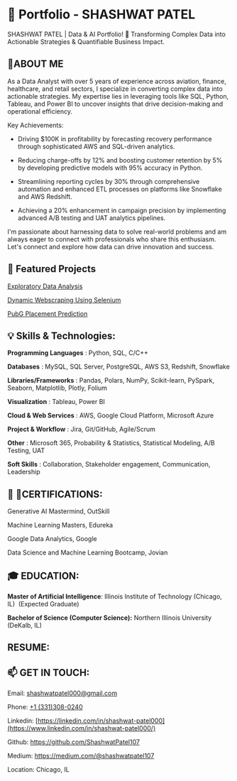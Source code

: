 # 💼 Portfolio - SHASHWAT PATEL

SHASHWAT PATEL | Data & AI Portfolio! 🚀 Transforming Complex Data into Actionable Strategies & Quantifiable Business Impact.


## 📌ABOUT ME
As a Data Analyst with over 5 years of experience across aviation, finance, healthcare, and retail sectors, I specialize in converting complex data into actionable strategies. My expertise lies in leveraging tools like SQL, Python, Tableau, and Power BI to uncover insights that drive decision-making and operational efficiency.

Key Achievements:

- Driving $100K in profitability by forecasting recovery performance through sophisticated AWS and 
 SQL-driven analytics.

- Reducing charge-offs by 12% and boosting customer retention by 5% by developing predictive 
 models with 95% accuracy in Python.

- Streamlining reporting cycles by 30% through comprehensive automation and enhanced ETL 
 processes on platforms like Snowflake and AWS Redshift.

- Achieving a 20% enhancement in campaign precision by implementing advanced A/B testing and 
 UAT analytics pipelines.

I'm passionate about harnessing data to solve real-world problems and am always eager to connect with professionals who share this enthusiasm. Let's connect and explore how data can drive innovation and success.

## 🚀 Featured Projects

[Exploratory Data Analysis](https://github.com/ShashwatPatel107/Exploratory-Data-Analysis-EDA)


[Dynamic Webscraping Using Selenium](https://github.com/ShashwatPatel107/Web-Scraping-Dynamic-website-using-Selenium)


[PubG Placement Prediction](https://github.com/ShashwatPatel107/PubG_Placement_Prediction)

## 💡 Skills & Technologies:
**Programming Languages** : Python, SQL, C/C++

**Databases** : MySQL, SQL Server, PostgreSQL, AWS S3, Redshift, Snowflake

**Libraries/Frameworks** : Pandas, Polars, NumPy, Scikit-learn, PySpark, Seaborn, Matplotlib, Plotly, Folium

**Visualization** : Tableau, Power BI

**Cloud & Web Services** : AWS, Google Cloud Platform, Microsoft Azure

**Project & Workflow** : Jira, Git/GitHub, Agile/Scrum

**Other** : Microsoft 365, Probability & Statistics, Statistical Modeling, A/B Testing, UAT

**Soft Skills** : Collaboration, Stakeholder engagement, Communication, Leadership




## 📜 🔖CERTIFICATIONS:

Generative AI Mastermind, OutSkill

Machine Learning Masters, Edureka​​​​​​​​​

Google Data Analytics, Google​​​​​​​​​​​

Data Science and Machine Learning Bootcamp, Jovian

## 🎓 EDUCATION:
**Master of Artificial Intelligence**: Illinois Institute of Technology (Chicago, IL) ​​​ (Expected Graduate)

**Bachelor of Science (Computer Science):** Northern Illinois University (DeKalb, IL) ​

## RESUME:
## 📫 GET IN TOUCH:
Email: shashwatpatel000@gmail.com

Phone: [+1 (331)308-0240](tel:+13313080240)

Linkedin: [https://linkedin.com/in/shashwat-patel000](https://www.linkedin.com/in/shashwat-patel000/)

Github: https://github.com/ShashwatPatel107

Medium: https://medium.com/@shashwatpatel107

Location: Chicago, IL

